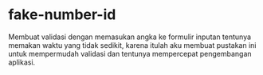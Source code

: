 # fake-number-id
Membuat validasi dengan memasukan angka ke formulir inputan tentunya memakan waktu yang tidak sedikit, karena itulah aku membuat pustakan ini untuk mempermudah validasi dan tentunya mempercepat pengembangan aplikasi.

